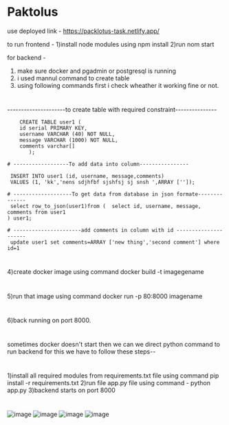 # Paktolus


use deployed link - https://packlotus-task.netlify.app/

to run frontend -
1)install node modules using npm install
2)run nom start 

for backend -
1) make sure docker and pgadmin or postgresql is running
2) i used mannul command to create table 
3) using following commands first i check wheather it working fine or not.
# 
---------------------to create table with required constraint---------------

        CREATE TABLE user1 (
      	id serial PRIMARY KEY,
     	username VARCHAR (40) NOT NULL,
     	message VARCHAR (1000) NOT NULL,
     	comments varchar[]
           );

    # ------------------To add data into column---------------- 

     INSERT INTO user1 (id, username, message,comments)
     VALUES (1, 'kk','nens sdjhfbf sjshfsj sj snsh ',ARRAY ['']);

    # -------------------To get data from database in json formate--------------
     select row_to_json(user1)from (  select id, username, message, comments from user1
    ) user1;

    # ----------------------add comments in column with id ---------------------
     update user1 set comments=ARRAY ['new thing','second comment'] where id=1


#
4)create docker image using command  docker build -t imagegename
#
5)run that image using  command docker run -p 80:8000 imagename
#
6)back running on port 8000.
#
sometimes docker doesn't start  then we can we direct python command to run backend for this we have to follow these steps--
#
1)install all required modules from requirements.txt file using command   pip install -r requirements.txt
2)run file app.py file using  command  - python app.py 
3)backend starts on port 8000
#
![image](https://user-images.githubusercontent.com/98754287/205159993-a56050b1-d7dd-4bf4-9248-0d941d6272e8.png)
![image](https://user-images.githubusercontent.com/98754287/205160071-1b8ff39f-0bcc-435f-a077-7e7483168d81.png)
![image](https://user-images.githubusercontent.com/98754287/205160121-774b61d4-0075-466d-9532-f3961595e18d.png)
![image](https://user-images.githubusercontent.com/98754287/205160169-b5cfe626-8deb-4641-815d-dc1dd071c003.png)




